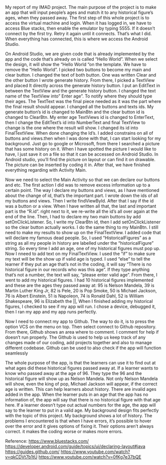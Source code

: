 My report of my IMAD project.
The main purpose of the project is to make an app that will input people’s ages and match it to any historical figure’s ages, when they passed away. The first step of this whole project is to access the virtual machine and login. When it has logged in, we have to access Blue stacks, then enable the emulator by typing 5555. If it doesn’t connect by the first try. Retry it again until it connects. That’s what I did. When everything has connected, this is where we access the Android Studio. 

On Android Studio, we are given code that is already implemented by the app and the code that’s already on is called “Hello World”. When we select the design, it will show the “Hello World “on the template. We have to remove the “Hello World”. I picked two buttons to become my main and clear button.  I changed the text of both button. One was written Clear and the other button I wrote generate history. From there, I picked a TextView and placed It directly across the generate history button. I put an EditText in between the TextView and the generate history button. I changed the text name of the TextView into” Enter age”. To notify where they should type their ages. The TextText was the final piece needed as it was the part where the final result should appear. I changed all the buttons and texts ids. My generate button’s id is changed to MainBtn and the clear button id is changed to ClearBtn. My enter age TextViews id is changed to EnterText, then I change the EditText’s id into NumberText and final TextView to change is the one where the result will show. I changed its id into FinalTextView. When done changing the Id’s. I added constrains on all of buttons and views.then when I was done with that, I can start looking for my background. Just go to google or Microsoft, from there I searched a picture that has some history on it. When I have spotted the picture I would like to have, I just save it on a file so that it can be accessed on Android Studio. In Android studio, you’ll find the picture on layout or can find it on drawable. The picture can be inserted by coding it in. After that, we have finished everything regarding with Activity Main.

 Now we need to select the Main Activity so that we can declare our buttons and etc. The first action I did was to remove excess information up to a certain point. The way I declare my buttons and views, as I have mentioned about the change of id, that’s the important part. I wrote down the ids of all my buttons and views.  Then I write findViewById. After that I say if the id was a button or a view. When I have written all that, the last and important part is the “R.id”. right next to it, we re-write all the id’s all over again at the end of the line. Then, I had to declare my two main buttons by add setOnClickListener. So, I write my ClearBtn id, then I add setOnClickListener so the clear button actually works. I do the same thing to my MainBtn. I still need to make my results to show up on the FinalTextView. I added code that will declare my famous dead people. So, I used “HistoricalFigures” as a string as all my people in history are labelled under the “historicalFigure” string. So every time I add an age, one of my historical figures must pop up. Now I nneed to add text on my FinalTextView. I used the “if” to make sure my text will be the show up if valid age is typed. I used “else” to tell the learner if they put an age that’s not in the coding, it will say “There is no historical figure in our records who was this age”. If they type anything that’s not a number, the text will say, “please enter valid age”. From there, I went to add my historical figures. I had 10 historical figures implemented and these are the ages they passed away at:
95 is Nelson Mandela,
39 is Martin Luther King Jr,
82 is Pele, 
20 is Pop Smoke,
50 is Michael Jackson,
76 is Albert Einstein,
51 is Napoleon,
74 is Ronald Dahl,
52 is William Shakespeare,
96 is Elizabeth the ||,
When I finished adding my historical figures, I checked to see if my app will run. I chose a device, debugged it, then I ran my app and my app runs perfectly.

Now I need to connect my app to Github. The way to do it, is to press the option VCS on the menu on top. Then select connect to Github repository. From there, Github shows an area where to comment. I comment for help if doesn’t run properly. The Github is used to help us keep track of any changes made of our coding, add projects together and also to manage different codebase. Github can be used to also check if the app will function seamlessly 

The whole purpose of the app, is that the learners can use it to find out at what ages did these historical figures passed away at. If a learner wants to know who passed away at the age of 96. They type the 96 and the historical figure will show up as Nelson Mandela. Not only Nelson Mandela will show, even the king of pop, Michael Jackson will appear, if the correct age is written. This can help learners about history. There are invalid ages added in the app. When the learner puts in an age that the app has no information of, the app will say that there is no historical figure with that age here. If a learner doesn’t type out actual numbers for the age, the app will say to the learner to put in a valid age.  My background design fits perfectly with the topic of this project. My background shows a lot of history. The problems I encountered is that when I have errors, it’s possible to hover over the error and it gives options of fixing it. Their options aren’t always correct. it makes the coding worse or makes more errors.

Reference:
https://www.bluestacks.com/
https://developer.android.com/guide/topics/ui/declaring-layout#java
https://guides.github.com/
https://www.youtube.com/watch?v=qkCDVt7b1tU
https://www.youtube.com/watch?v=0fKg7e37bQE

 




 






 
